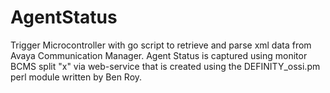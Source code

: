 AgentStatus
===========

Trigger Microcontroller with go script to retrieve and parse xml data from Avaya Communication Manager.
Agent Status is captured using monitor BCMS split "x" via web-service that is created using the DEFINITY_ossi.pm
perl module written by Ben Roy.
